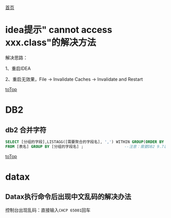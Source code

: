 <a id = "jump">[首页](/README.md)</a>


# idea提示" cannot access xxx.class"的解决方法


解决思路：

1、重启IDEA

2、重启无效果，File -> Invalidate Caches -> Invalidate and Restart


[toTop](#jump)

# DB2 
## db2 合并字符

```sql
SELECT [分组的字段],LISTAGG([需要聚合的字段名], ',') WITHIN GROUP(ORDER BY [排序的字段名]) AS employees
FROM [表名] GROUP BY [分组的字段名] ;                  --注意：需要DB2 9.7以后的版本才支持
```

[toTop](#jump)


# datax
## Datax执行命令后出现中文乱码的解决办法
控制台出现乱码：直接输入``CHCP 65001``回车